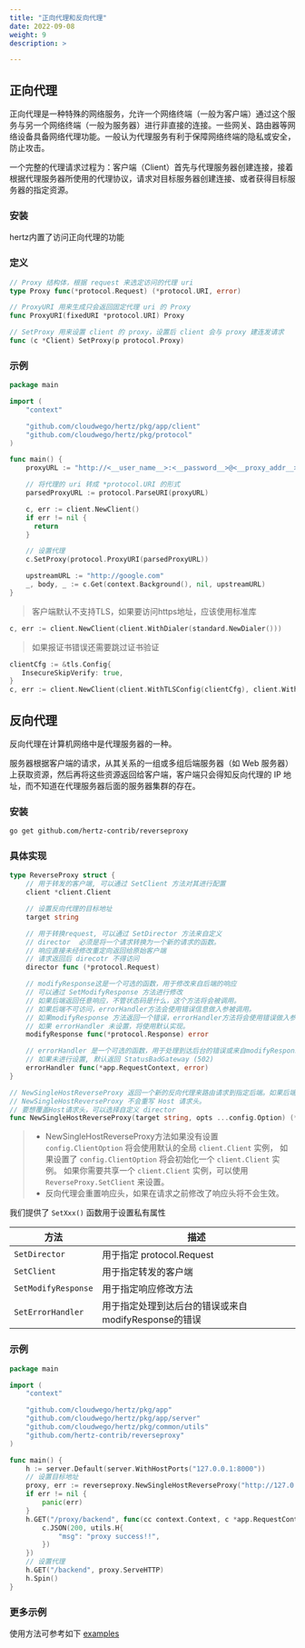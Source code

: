 ```yaml
---
title: "正向代理和反向代理"
date: 2022-09-08
weight: 9
description: >

---
```


## 正向代理

正向代理是一种特殊的网络服务，允许一个网络终端（一般为客户端）通过这个服务与另一个网络终端（一般为服务器）进行非直接的连接。一些网关、路由器等网络设备具备网络代理功能。一般认为代理服务有利于保障网络终端的隐私或安全，防止攻击。

一个完整的代理请求过程为：客户端（Client）首先与代理服务器创建连接，接着根据代理服务器所使用的代理协议，请求对目标服务器创建连接、或者获得目标服务器的指定资源。

### 安装

hertz内置了访问正向代理的功能

### 定义

```go
// Proxy 结构体，根据 request 来选定访问的代理 uri
type Proxy func(*protocol.Request) (*protocol.URI, error)

// ProxyURI 用来生成只会返回固定代理 uri 的 Proxy
func ProxyURI(fixedURI *protocol.URI) Proxy

// SetProxy 用来设置 client 的 proxy，设置后 client 会与 proxy 建连发请求
func (c *Client) SetProxy(p protocol.Proxy)
```

### 示例

```go
package main

import (
    "context"

    "github.com/cloudwego/hertz/pkg/app/client"
    "github.com/cloudwego/hertz/pkg/protocol"
)

func main() {
    proxyURL := "http://<__user_name__>:<__password__>@<__proxy_addr__>:<__proxy_port__>"

    // 将代理的 uri 转成 *protocol.URI 的形式
    parsedProxyURL := protocol.ParseURI(proxyURL)

    c, err := client.NewClient()
    if err != nil {
      return
    }

    // 设置代理
    c.SetProxy(protocol.ProxyURI(parsedProxyURL))

    upstreamURL := "http://google.com"
    _, body, _ := c.Get(context.Background(), nil, upstreamURL)
}
```

> 客户端默认不支持TLS，如果要访问https地址，应该使用标准库

```go
c, err := client.NewClient(client.WithDialer(standard.NewDialer()))
```

> 如果报证书错误还需要跳过证书验证

```go
clientCfg := &tls.Config{
   InsecureSkipVerify: true,
}
c, err := client.NewClient(client.WithTLSConfig(clientCfg), client.WithDialer(standard.NewDialer()))
```

## 反向代理

反向代理在计算机网络中是代理服务器的一种。

服务器根据客户端的请求，从其关系的一组或多组后端服务器（如 Web 服务器）上获取资源，然后再将这些资源返回给客户端，客户端只会得知反向代理的 IP 地址，而不知道在代理服务器后面的服务器集群的存在。

### 安装

```bash
go get github.com/hertz-contrib/reverseproxy
```

### 具体实现

```go
type ReverseProxy struct {
    // 用于转发的客户端, 可以通过 SetClient 方法对其进行配置
    client *client.Client

    // 设置反向代理的目标地址
    target string

    // 用于转换request, 可以通过 SetDirector 方法来自定义
    // director  必须是将一个请求转换为一个新的请求的函数。
    // 响应直接未经修改重定向返回给原始客户端
    // 请求返回后 direcotr 不得访问
    director func (*protocol.Request)

    // modifyResponse这是一个可选的函数，用于修改来自后端的响应
    // 可以通过 SetModifyResponse 方法进行修改
    // 如果后端返回任意响应，不管状态码是什么，这个方法将会被调用。
    // 如果后端不可访问，errorHandler方法会使用错误信息做入参被调用。
    // 如果modifyResponse 方法返回一个错误，errorHandler方法将会使用错误做入参被调用。
    // 如果 errorHandler 未设置，将使用默认实现。
    modifyResponse func(*protocol.Response) error

    // errorHandler 是一个可选的函数，用于处理到达后台的错误或来自modifyResponse的错误。
    // 如果未进行设置, 默认返回 StatusBadGateway (502)
    errorHandler func(*app.RequestContext, error)
}

// NewSingleHostReverseProxy 返回一个新的反向代理来路由请求到指定后端。如果后端路径是 ”/base“ 请求路径是 ”/dir” ，目标路径将会是 “/base/dir” 。
// NewSingleHostReverseProxy 不会重写 Host 请求头。
// 要想覆盖Host请求头，可以选择自定义 director
func NewSingleHostReverseProxy(target string, opts ...config.Option) (*reverseProxy, error)
```

> - NewSingleHostReverseProxy方法如果没有设置 `config.ClientOption` 将会使用默认的全局 `client.Client` 实例， 
如果设置了 `config.ClientOption` 将会初始化一个 `client.Client` 实例。
如果你需要共享一个 `client.Client` 实例，可以使用 `ReverseProxy.SetClient` 来设置。
> - 反向代理会重置响应头，如果在请求之前修改了响应头将不会生效。

我们提供了 `SetXxx()` 函数用于设置私有属性

| 方法 | 描述 |
| ------------ | ------------ |
|  `SetDirector`   | 用于指定 protocol.Request    |
|  `SetClient` | 用于指定转发的客户端 |
|  `SetModifyResponse` | 用于指定响应修改方法 |
|  `SetErrorHandler` |  用于指定处理到达后台的错误或来自modifyResponse的错误 |

### 示例

```go
package main

import (
    "context"

    "github.com/cloudwego/hertz/pkg/app"
    "github.com/cloudwego/hertz/pkg/app/server"
    "github.com/cloudwego/hertz/pkg/common/utils"
    "github.com/hertz-contrib/reverseproxy"
)

func main() {
    h := server.Default(server.WithHostPorts("127.0.0.1:8000"))
    // 设置目标地址
    proxy, err := reverseproxy.NewSingleHostReverseProxy("http://127.0.0.1:8000/proxy")
    if err != nil {
        panic(err)
    }
    h.GET("/proxy/backend", func(cc context.Context, c *app.RequestContext) {
        c.JSON(200, utils.H{
            "msg": "proxy success!!",
        })
    })
    // 设置代理
    h.GET("/backend", proxy.ServeHTTP)
    h.Spin()
}
```

### 更多示例

使用方法可参考如下 [examples](https://github.com/cloudwego/hertz-examples/tree/main/reverseproxy)
